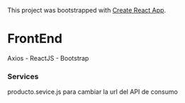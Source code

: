 This project was bootstrapped with [Create React App](https://github.com/facebook/create-react-app).

# FrontEnd

Axios - ReactJS - Bootstrap

### Services

producto.sevice.js para cambiar la url del API de consumo


